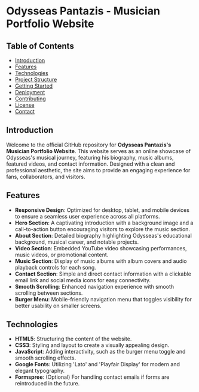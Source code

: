 # Odysseas Pantazis - Musician Portfolio Website

## Table of Contents

- [Introduction](#introduction)
- [Features](#features)
- [Technologies](#technologies)
- [Project Structure](#project-structure)
- [Getting Started](#getting-started)
- [Deployment](#deployment)
- [Contributing](#contributing)
- [License](#license)
- [Contact](#contact)

## Introduction

Welcome to the official GitHub repository for **Odysseas Pantazis's Musician Portfolio Website**. This website serves as an online showcase of Odysseas's musical journey, featuring his biography, music albums, featured videos, and contact information. Designed with a clean and professional aesthetic, the site aims to provide an engaging experience for fans, collaborators, and visitors.

## Features

- **Responsive Design**: Optimized for desktop, tablet, and mobile devices to ensure a seamless user experience across all platforms.
- **Hero Section**: A captivating introduction with a background image and a call-to-action button encouraging visitors to explore the music section.
- **About Section**: Detailed biography highlighting Odysseas's educational background, musical career, and notable projects.
- **Video Section**: Embedded YouTube video showcasing performances, music videos, or promotional content.
- **Music Section**: Display of music albums with album covers and audio playback controls for each song.
- **Contact Section**: Simple and direct contact information with a clickable email link and social media icons for easy connectivity.
- **Smooth Scrolling**: Enhanced navigation experience with smooth scrolling between sections.
- **Burger Menu**: Mobile-friendly navigation menu that toggles visibility for better usability on smaller screens.

## Technologies

- **HTML5**: Structuring the content of the website.
- **CSS3**: Styling and layout to create a visually appealing design.
- **JavaScript**: Adding interactivity, such as the burger menu toggle and smooth scrolling effects.
- **Google Fonts**: Utilizing 'Lato' and 'Playfair Display' for modern and elegant typography.
- **Formspree**: (Optional) For handling contact emails if forms are reintroduced in the future.
